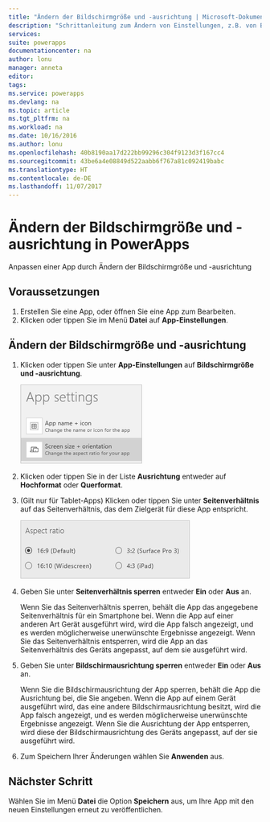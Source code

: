 ```yaml
---
title: "Ändern der Bildschirmgröße und -ausrichtung | Microsoft-Dokumentation"
description: "Schrittanleitung zum Ändern von Einstellungen, z.B. von Bildschirmgröße und -ausrichtung"
services: 
suite: powerapps
documentationcenter: na
author: lonu
manager: anneta
editor: 
tags: 
ms.service: powerapps
ms.devlang: na
ms.topic: article
ms.tgt_pltfrm: na
ms.workload: na
ms.date: 10/16/2016
ms.author: lonu
ms.openlocfilehash: 40b8190aa17d222bb99296c304f9123d3f167cc4
ms.sourcegitcommit: 43be6a4e08849d522aabb6f767a81c092419babc
ms.translationtype: HT
ms.contentlocale: de-DE
ms.lasthandoff: 11/07/2017
---
```

# <a name="change-screen-size-and-orientation-in-powerapps"></a>Ändern der Bildschirmgröße und -ausrichtung in PowerApps
Anpassen einer App durch Ändern der Bildschirmgröße und -ausrichtung

## <a name="prerequisites"></a>Voraussetzungen
1. Erstellen Sie eine App, oder öffnen Sie eine App zum Bearbeiten.
2. Klicken oder tippen Sie im Menü **Datei** auf **App-Einstellungen**.

## <a name="change-screen-size-and-orientation"></a>Ändern der Bildschirmgröße und -ausrichtung
1. Klicken oder tippen Sie unter **App-Einstellungen** auf **Bildschirmgröße und -ausrichtung**.
   
    ![Option zum Ändern der Bildschirmgröße und -ausrichtung einer App](./media/set-aspect-ratio-portrait-landscape/size-orientation.png)
2. Klicken oder tippen Sie in der Liste **Ausrichtung** entweder auf **Hochformat** oder **Querformat**.
3. (Gilt nur für Tablet-Apps) Klicken oder tippen Sie unter **Seitenverhältnis** auf das Seitenverhältnis, das dem Zielgerät für diese App entspricht.
   
    ![Ändern des Seitenverhältnisses einer Tablet-App](./media/set-aspect-ratio-portrait-landscape/aspect-tablet.png)
4. Geben Sie unter **Seitenverhältnis sperren** entweder **Ein** oder **Aus** an.
   
    Wenn Sie das Seitenverhältnis sperren, behält die App das angegebene Seitenverhältnis für ein Smartphone bei. Wenn die App auf einer anderen Art Gerät ausgeführt wird, wird die App falsch angezeigt, und es werden möglicherweise unerwünschte Ergebnisse angezeigt. Wenn Sie das Seitenverhältnis entsperren, wird die App an das Seitenverhältnis des Geräts angepasst, auf dem sie ausgeführt wird.
5. Geben Sie unter **Bildschirmausrichtung sperren** entweder **Ein** oder **Aus** an.
   
    Wenn Sie die Bildschirmausrichtung der App sperren, behält die App die Ausrichtung bei, die Sie angeben. Wenn die App auf einem Gerät ausgeführt wird, das eine andere Bildschirmausrichtung besitzt, wird die App falsch angezeigt, und es werden möglicherweise unerwünschte Ergebnisse angezeigt. Wenn Sie die Ausrichtung der App entsperren, wird diese der Bildschirmausrichtung des Geräts angepasst, auf der sie ausgeführt wird.
6. Zum Speichern Ihrer Änderungen wählen Sie **Anwenden** aus.

## <a name="next-step"></a>Nächster Schritt
Wählen Sie im Menü **Datei** die Option **Speichern** aus, um Ihre App mit den neuen Einstellungen erneut zu veröffentlichen.

